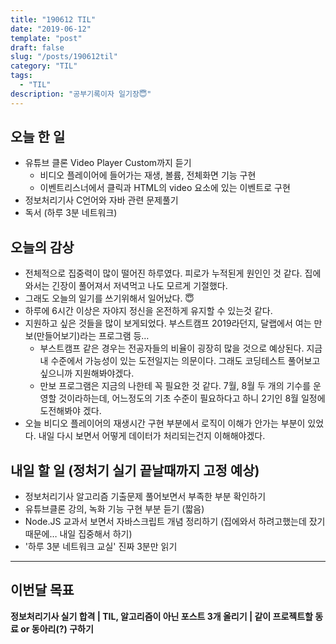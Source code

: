```yaml
---
title: "190612 TIL"
date: "2019-06-12"
template: "post"
draft: false
slug: "/posts/190612til"
category: "TIL"
tags:
  - "TIL"
description: "공부기록이자 일기장😇"
---
```


## 오늘 한 일

- 유튜브 클론 Video Player Custom까지 듣기
  - 비디오 플레이어에 들어가는 재생, 볼륨, 전체화면 기능 구현
  - 이벤트리스너에서 클릭과 HTML의 video 요소에 있는 이벤트로 구현
- 정보처리기사 C언어와 자바 관련 문제풀기
- 독서 (하루 3분 네트워크)

## 오늘의 감상

- 전체적으로 집중력이 많이 떨어진 하루였다. 피로가 누적된게 원인인 것 같다. 집에와서는 긴장이 풀어져서 저녁먹고 나도 모르게 기절했다.
- 그래도 오늘의 일기를 쓰기위해서 일어났다. 😇
- 하루에 6시간 이상은 자야지 정신을 온전하게 유지할 수 있는것 같다.
- 지원하고 싶은 것들을 많이 보게되었다. 부스트캠프 2019라던지, 달랩에서 여는 만보(만들어보기)라는 프로그램 등…
  - 부스트캠프 같은 경우는 전공자들의 비율이 굉장히 많을 것으로 예상된다. 지금 내 수준에서 가능성이 있는 도전일지는 의문이다. 그래도 코딩테스트 풀어보고 싶으니까 지원해봐야겠다.
  - 만보 프로그램은 지금의 나한테 꼭 필요한 것 같다. 7월, 8월 두 개의 기수를 운영할 것이라하는데, 어느정도의 기초 수준이 필요하다고 하니 2기인 8월 일정에 도전해봐야 겠다.
- 오늘 비디오 플레이어의 재생시간 구현 부분에서 로직이 이해가 안가는 부분이 있었다. 내일 다시 보면서 어떻게 데이터가 처리되는건지 이해해야겠다.

## 내일 할 일 (정처기 실기 끝날때까지 고정 예상)

- 정보처리기사 알고리즘 기출문제 풀어보면서 부족한 부분 확인하기
- 유튜브클론 강의, 녹화 기능 구현 부분 듣기 (짧음)
- Node.JS 교과서 보면서 자바스크립트 개념 정리하기 (집에와서 하려고했는데 잤기때문에… 내일 집중해서 하기)
- '하루 3분 네트워크 교실' 진짜 3분만 읽기

---

## 이번달 목표

**정보처리기사 실기 합격 | TIL, 알고리즘이 아닌 포스트 3개 올리기 | 같이 프로젝트할 동료 or 동아리(?) 구하기**